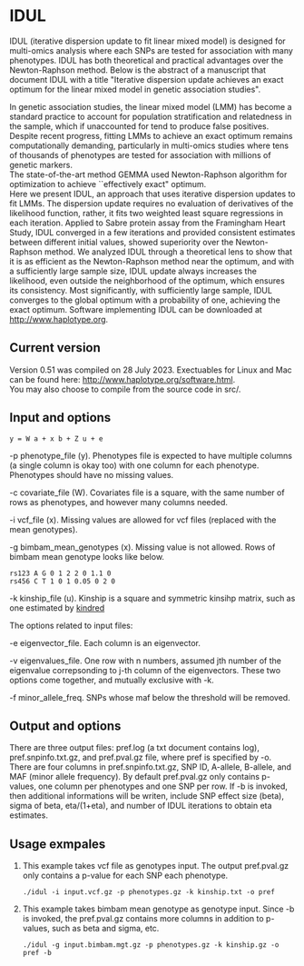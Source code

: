 # IDUL
IDUL (iterative dispersion update to fit linear mixed model) is designed for multi-omics analysis where each SNPs are tested for association with many phenotypes. IDUL has both theoretical and practical advantages over the Newton-Raphson method. Below is the abstract of a manuscript that document IDUL with a title "Iterative dispersion update achieves an exact optimum for the linear mixed model in genetic association studies".   

In genetic association studies, the linear mixed model (LMM) has become a standard practice to account for population stratification and relatedness in the sample, which if unaccounted for tend to produce false positives. Despite recent progress, fitting LMMs to achieve an exact optimum remains computationally demanding, particularly in multi-omics studies where tens of thousands of phenotypes are tested for association with millions of genetic markers.  
The state-of-the-art method GEMMA used Newton-Raphson algorithm for optimization to achieve ``effectively exact" optimum.   
Here we present IDUL, an approach that uses iterative dispersion updates to fit LMMs. The dispersion update requires no evaluation of derivatives of the likelihood function, rather, it fits two weighted least square regressions in each iteration.  Applied to Sabre protein assay from the Framingham Heart Study,  IDUL converged in a few iterations and provided consistent estimates between different initial values, showed superiority over the Newton-Raphson method. We analyzed IDUL through a theoretical lens to show that it is as efficient as the Newton-Raphson method near the optimum, and with a sufficiently large sample size, IDUL update  always increases the likelihood, even outside the neighborhood of the optimum, which ensures its consistency. Most significantly, with sufficiently large sample, IDUL converges to the global optimum with a probability of one, achieving the exact optimum.  Software implementing IDUL can be downloaded at http://www.haplotype.org. 

## Current version 
Version 0.51 was compiled on 28 July 2023. Exectuables for Linux and Mac can be found here: http://www.haplotype.org/software.html.  
You may also choose to compile from the source code in src/. 

## Input and options  
    y = W a + x b + Z u + e 
  -p phenotype_file (y). Phenotypes file is expected to have multiple columns (a single column is okay too) with one column for each phenotype. Phenotypes should have no missing values. 
  
  -c covariate_file (W). Covariates file is a square, with the same number of rows as phenotypes, and however many columns needed. 
  
  -i vcf_file  (x).  Missing values are allowed for vcf files (replaced with the mean genotypes). 
  
  -g bimbam_mean_genotypes (x). Missing value is not allowed. Rows of bimbam mean genotype looks like below. 

    rs123 A G 0 1 2 2 0 1.1 0 
    rs456 C T 1 0 1 0.05 0 2 0 
  
  -k kinship_file (u).   Kinship is a square and symmetric kinsihp matrix, such as one estimated by [kindred](https://github.com/haplotype/kindred)  


The options related to input files: 

  -e eigenvector_file.   Each column is an eigenvector.  
  
  -v eigenvalues_file.   One row with n numbers, assumed jth number of the eigenvalue correpsonding to j-th column of the eigenvectors. These two options come together, and mutually exclusive with -k. 

  -f minor_allele_freq.  SNPs whose maf below the threshold will be removed. 

## Output and options
There are three output files: pref.log (a txt document contains log), pref.snpinfo.txt.gz, and pref.pval.gz file, where pref is specified by -o. 
There are four columns in pref.snpinfo.txt.gz, SNP ID, A-allele, B-allele, and MAF (minor allele frequency). 
By default pref.pval.gz only contains p-values, one column per phenotypes and one SNP per row. 
If -b is invoked, then additional informations will be writen, include SNP effect size (beta), sigma of beta, eta/(1+eta), and number of IDUL iterations to obtain eta estimates. 

## Usage exmpales  
1) This example takes vcf file as genotypes input. The output pref.pval.gz only contains a p-value for each SNP each phenotype.
   
       ./idul -i input.vcf.gz -p phenotypes.gz -k kinship.txt -o pref 

2) This example takes bimbam mean genotype as genotype input. Since -b is invoked, the pref.pval.gz contains more columns in addition to p-values, such as beta and sigma, etc.
   
       ./idul -g input.bimbam.mgt.gz -p phenotypes.gz -k kinship.gz -o pref -b 
